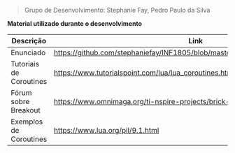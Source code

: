 > Grupo de Desenvolvimento: Stephanie Fay, Pedro Paulo da Silva

**Material utilizado durante o desenvolvimento**

| Descrição | Link |
|--|--|
| Enunciado | https://github.com/stephaniefay/INF1805/blob/master/MiniProjetos/02/Enunciado.md |
| Tutoriais de Coroutines | https://www.tutorialspoint.com/lua/lua_coroutines.htm |
| Fórum sobre Breakout | https://www.omnimaga.org/ti-nspire-projects/brick-breaker-for-ti-nspire-(lua)/ |
| Exemplos de Coroutines | https://www.lua.org/pil/9.1.html |


